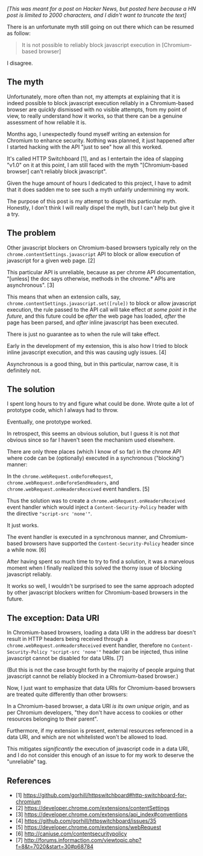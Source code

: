 _[This was meant for a post on Hacker News, but posted here because a HN post is limited to 2000 characters, and I didn't want to truncate the text]_

There is an unfortunate myth still going on out there which can be resumed as follow:

> It is not possible to reliably block javascript execution in [Chromium-based browser]

I disagree.

## The myth

Unfortunately, more often than not, my attempts at explaining that it is indeed possible to block javascript execution reliably in a Chromium-based browser are quickly dismissed with no visible attempts, from my point of view, to really understand how it works, so that there can be a genuine assessment of how reliable it is.

Months ago, I unexpectedly found myself writing an extension for Chromium to enhance security. Nothing was planned, it just happened after I started hacking with the API "just to see" how all this worked.

It's called HTTP Switchboard [1], and as I entertain the idea of slapping "v1.0" on it at this point, I am still faced with the myth "[Chromium-based browser] can't reliably block javascript".

Given the huge amount of hours I dedicated to this project, I have to admit that it does sadden me to see such a myth unfairly undermining my work.

The purpose of this post is my attempt to dispel this particular myth. Honestly, I don't think I will really dispel the myth, but I can't help but give it a try.

## The problem

Other javascript blockers on Chromium-based browsers typically rely on the `chrome.contentSettings.javascript` API to block or allow execution of javascript for a given web page. [2]

This particular API is unreliable, because as per chrome API documentation, "[unless] the doc says otherwise, methods in the chrome.* APIs are asynchronous". [3]

This means that when an extension calls, say, `chrome.contentSettings.javascript.set([rule])` to block or allow javascript execution, the rule passed to the API call will take effect *at some point in the future*, and this future could be *after* the web page has loaded, *after* the page has been parsed, and *after* inline javascript has been executed.

There is just no guarantee as to when the rule will take effect.

Early in the development of my extension, this is also how I tried to block inline javascript execution, and this was causing ugly issues. [4]

Asynchronous is a good thing, but in this particular, narrow case, it is definitely not.

## The solution

I spent long hours to try and figure what could be done. Wrote quite a lot of prototype code, which I always had to throw.

Eventually, one prototype worked.

In retrospect, this seems an obvious solution, but I guess it is not *that* obvious since so far I haven't seen the mechanism used elsewhere.

There are only three places (which I know of so far) in the chrome API where code can be (optionally) executed in a synchronous ("blocking") manner:

In the `chrome.webRequest.onBeforeRequest`, `chrome.webRequest.onBeforeSendHeaders`, and `chrome.webRequest.onHeadersReceived` event handlers. [5]

Thus the solution was to create a `chrome.webRequest.onHeadersReceived` event handler which would inject a `Content-Security-Policy` header with the directive `"script-src 'none'"`.

It just works.

The event handler is executed in a synchronous manner, and Chromium-based browsers have supported the `Content-Security-Policy` header since a while now. [6]

After having spent so much time to try to find a solution, it was a marvelous moment when I finally realized this solved the thorny issue of blocking javascript reliably.

It works so well, I wouldn't be surprised to see the same approach adopted by other javascript blockers written for Chromium-based browsers in the future.

## The exception: Data URI

In Chromium-based browsers, loading a data URI in the address bar doesn't result in HTTP headers being received through a `chrome.webRequest.onHeadersReceived` event handler, therefore no `Content-Security-Policy "script-src 'none'"` header can be injected, thus inline javascript cannot be disabled for data URIs. [7]

(But this is not the case brought forth by the majority of people arguing that javascript cannot be reliably blocked in a Chromium-based browser.)

Now, I just want to emphasize that data URIs for Chromium-based browsers are treated quite differently than other browsers:

In a Chromium-based browser, a data URI *is its own unique origin*, and as per Chromium developers, "they don't have access to cookies or other resources belonging to their parent".

Furthermore, if my extension is present, external resources referenced in a data URI, and which are not whitelisted won't be allowed to load.

This mitigates *significantly* the execution of javascript code in a data URI, and I do not consider this enough of an issue to for my work to deserve the "unreliable" tag.

## References

- [1] <https://github.com/gorhill/httpswitchboard#http-switchboard-for-chromium>
- [2] <https://developer.chrome.com/extensions/contentSettings>
- [3] <https://developer.chrome.com/extensions/api_index#conventions>
- [4] <https://github.com/gorhill/httpswitchboard/issues/35>
- [5] <https://developer.chrome.com/extensions/webRequest>
- [6] <http://caniuse.com/contentsecuritypolicy>
- [7] <http://forums.informaction.com/viewtopic.php?f=8&t=7020&start=30#p68784>